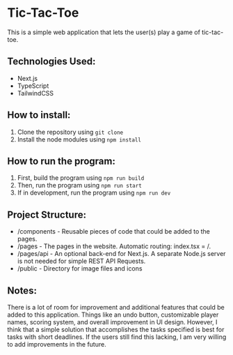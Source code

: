 # Tic-Tac-Toe

This is a simple web application that lets the user(s) play a game of tic-tac-toe.

## Technologies Used:

- Next.js
- TypeScript
- TailwindCSS

## How to install:

1. Clone the repository using `git clone`
2. Install the node modules using `npm install`

## How to run the program:

1. First, build the program using `npm run build`
2. Then, run the program using `npm run start`
3. If in development, run the program using `npm run dev`

## Project Structure:

- /components - Reusable pieces of code that could be added to the pages.
- /pages - The pages in the website. Automatic routing: index.tsx = /.
- /pages/api - An optional back-end for Next.js. A separate Node.js server is not needed for simple REST API Requests.
- /public - Directory for image files and icons

## Notes:

There is a lot of room for improvement and additional features that could be added to this application. Things like an undo button, customizable player names, scoring system, and overall improvement in UI design. However, I think that a simple solution that accomplishes the tasks specified is best for tasks with short deadlines. If the users still find this lacking, I am very willing to add improvements in the future.
